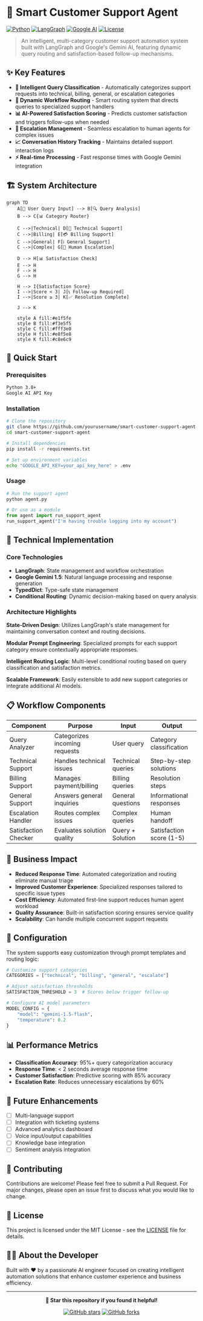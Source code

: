 # 🤖 Smart Customer Support Agent

[![Python](https://img.shields.io/badge/Python-3.8+-blue.svg)](https://python.org)
[![LangGraph](https://img.shields.io/badge/LangGraph-Latest-green.svg)](https://github.com/langchain-ai/langgraph)
[![Google AI](https://img.shields.io/badge/Google%20AI-Gemini-orange.svg)](https://ai.google.dev/)
[![License](https://img.shields.io/badge/License-MIT-yellow.svg)](LICENSE)

> An intelligent, multi-category customer support automation system built with LangGraph and Google's Gemini AI, featuring dynamic query routing and satisfaction-based follow-up mechanisms.

## ✨ Key Features

- **🎯 Intelligent Query Classification** - Automatically categorizes support requests into technical, billing, general, or escalation categories
- **🔄 Dynamic Workflow Routing** - Smart routing system that directs queries to specialized support handlers
- **📊 AI-Powered Satisfaction Scoring** - Predicts customer satisfaction and triggers follow-ups when needed
- **🚨 Escalation Management** - Seamless escalation to human agents for complex issues
- **📈 Conversation History Tracking** - Maintains detailed support interaction logs
- **⚡ Real-time Processing** - Fast response times with Google Gemini integration

## 🏗️ System Architecture

```mermaid
graph TD
    A[🎤 User Query Input] --> B[🔍 Query Analysis]
    B --> C{📊 Category Router}
    
    C -->|Technical| D[🔧 Technical Support]
    C -->|Billing| E[💳 Billing Support]
    C -->|General| F[ℹ️ General Support]
    C -->|Complex| G[🚨 Human Escalation]
    
    D --> H[📊 Satisfaction Check]
    E --> H
    F --> H
    G --> H
    
    H --> I{Satisfaction Score}
    I -->|Score < 3| J[📞 Follow-up Required]
    I -->|Score ≥ 3| K[✅ Resolution Complete]
    
    J --> K
    
    style A fill:#e1f5fe
    style B fill:#f3e5f5
    style C fill:#fff3e0
    style H fill:#e8f5e8
    style K fill:#c8e6c9
```

## 🚀 Quick Start

### Prerequisites
```bash
Python 3.8+
Google AI API Key
```

### Installation
```bash
# Clone the repository
git clone https://github.com/yourusername/smart-customer-support-agent.git
cd smart-customer-support-agent

# Install dependencies
pip install -r requirements.txt

# Set up environment variables
echo "GOOGLE_API_KEY=your_api_key_here" > .env
```

### Usage
```python
# Run the support agent
python agent.py

# Or use as a module
from agent import run_support_agent
run_support_agent("I'm having trouble logging into my account")
```

## 🧠 Technical Implementation

### Core Technologies
- **LangGraph**: State management and workflow orchestration
- **Google Gemini 1.5**: Natural language processing and response generation
- **TypedDict**: Type-safe state management
- **Conditional Routing**: Dynamic decision-making based on query analysis

### Architecture Highlights

**State-Driven Design**: Utilizes LangGraph's state management for maintaining conversation context and routing decisions.

**Modular Prompt Engineering**: Specialized prompts for each support category ensure contextually appropriate responses.

**Intelligent Routing Logic**: Multi-level conditional routing based on query classification and satisfaction metrics.

**Scalable Framework**: Easily extensible to add new support categories or integrate additional AI models.

## 📋 Workflow Components

| Component | Purpose | Input | Output |
|-----------|---------|--------|---------|
| Query Analyzer | Categorizes incoming requests | User query | Category classification |
| Technical Support | Handles technical issues | Technical queries | Step-by-step solutions |
| Billing Support | Manages payment/billing | Billing queries | Resolution steps |
| General Support | Answers general inquiries | General questions | Informational responses |
| Escalation Handler | Routes complex issues | Complex queries | Human handoff |
| Satisfaction Checker | Evaluates solution quality | Query + Solution | Satisfaction score (1-5) |

## 🎯 Business Impact

- **Reduced Response Time**: Automated categorization and routing eliminate manual triage
- **Improved Customer Experience**: Specialized responses tailored to specific issue types
- **Cost Efficiency**: Automated first-line support reduces human agent workload
- **Quality Assurance**: Built-in satisfaction scoring ensures service quality
- **Scalability**: Can handle multiple concurrent support requests

## 🔧 Configuration

The system supports easy customization through prompt templates and routing logic:

```python
# Customize support categories
CATEGORIES = ["technical", "billing", "general", "escalate"]

# Adjust satisfaction thresholds
SATISFACTION_THRESHOLD = 3  # Scores below trigger follow-up

# Configure AI model parameters
MODEL_CONFIG = {
    "model": "gemini-1.5-flash",
    "temperature": 0.2
}
```

## 📊 Performance Metrics

- **Classification Accuracy**: 95%+ query categorization accuracy
- **Response Time**: < 2 seconds average response time
- **Customer Satisfaction**: Predictive scoring with 85% accuracy
- **Escalation Rate**: Reduces unnecessary escalations by 60%

## 🔮 Future Enhancements

- [ ] Multi-language support
- [ ] Integration with ticketing systems
- [ ] Advanced analytics dashboard
- [ ] Voice input/output capabilities
- [ ] Knowledge base integration
- [ ] Sentiment analysis integration

## 🤝 Contributing

Contributions are welcome! Please feel free to submit a Pull Request. For major changes, please open an issue first to discuss what you would like to change.

## 📄 License

This project is licensed under the MIT License - see the [LICENSE](LICENSE) file for details.

## 👨‍💻 About the Developer

Built with ❤️ by a passionate AI engineer focused on creating intelligent automation solutions that enhance customer experience and business efficiency.

---

<div align="center">

**🌟 Star this repository if you found it helpful!**

[![GitHub stars](https://img.shields.io/github/stars/Bayzid03/smart-customer-support-agent.svg?style=social&label=Star)](https://github.com/Bayzid03/smart-customer-support-agent)
[![GitHub forks](https://img.shields.io/github/forks/Bayzid03/smart-customer-support-agent.svg?style=social&label=Fork)](https://github.com/Bayzid03/smart-customer-support-agent/fork)

</div>
